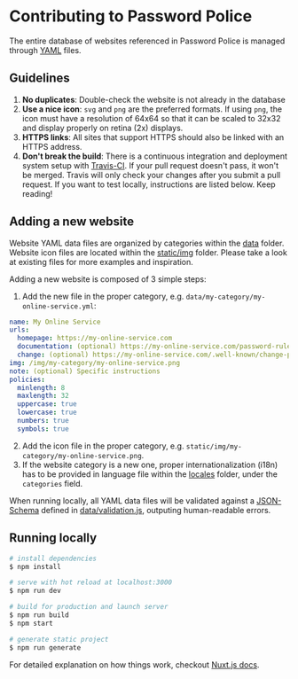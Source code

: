 # Contributing to Password Police

The entire database of websites referenced in Password Police is managed
through [YAML](https://yaml.org) files.

## Guidelines

1. **No duplicates**: Double-check the website is not already in the database
2. **Use a nice icon**: `svg` and `png` are the preferred formats. If using `png`,
   the icon must have a resolution of 64x64 so that it can be scaled to 32x32
   and display properly on retina (2x) displays.
3. **HTTPS links**: All sites that support HTTPS should also be linked with an
   HTTPS address.
4. **Don't break the build**: There is a continuous integration and deployment system
   setup with [Travis-CI](https://travis-ci.org/rclement/password-police).
   If your pull request doesn't pass, it won't be merged. Travis will only
   check your changes after you submit a pull request.
   If you want to test locally, instructions are listed below. Keep reading!

## Adding a new website

Website YAML data files are organized by categories within the [data](data/) folder.
Website icon files are located within the [static/img](static/img/) folder.
Please take a look at existing files for more examples and inspiration.

Adding a new website is composed of 3 simple steps:

1. Add the new file in the proper category, e.g. `data/my-category/my-online-service.yml`:

  ``` yaml
  name: My Online Service
  urls:
    homepage: https://my-online-service.com
    documentation: (optional) https://my-online-service.com/password-rules
    change: (optional) https://my-online-service.com/.well-known/change-password
  img: /img/my-category/my-online-service.png
  note: (optional) Specific instructions
  policies:
    minlength: 8
    maxlength: 32
    uppercase: true
    lowercase: true
    numbers: true
    symbols: true
  ```

2. Add the icon file in the proper category, e.g. `static/img/my-category/my-online-service.png`.
3. If the website category is a new one, proper internationalization (i18n)
   has to be provided in language file within the [locales](locales/) folder,
   under the `categories` field.

When running locally, all YAML data files will be validated against a
[JSON-Schema](https://json-schema.org) defined in [data/validation.js](data/validation.js),
outputing human-readable errors.

## Running locally

``` bash
# install dependencies
$ npm install

# serve with hot reload at localhost:3000
$ npm run dev

# build for production and launch server
$ npm run build
$ npm start

# generate static project
$ npm run generate
```

For detailed explanation on how things work, checkout [Nuxt.js docs](https://nuxtjs.org).
